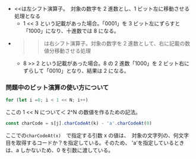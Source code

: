 - <<は左シフト演算子。　対象の数字を 2 進数とし、1 ビット左に移動させる処理となる
  - 1 << 3 という記載があった場合。「0001」を 3 ビット左にずらすと「1000」になり、十進数では 8 になる。
- > > は右シフト演算子。対象の数字を 2 進数として、右に記載の数値分移動させる処理
  - 8 >> 2 という記載があった場合。8 の 2 進数「1000」を 2 ビット右にずらして「0010」となり、結果は 2 になる。

### 問題中のビット演算の使い方について

```typescript
for (let i =0; i < 1 << N; i++)
```

ここの 1 << N について＜ 2^N の数値を作るための記法。

```ts
const charCode = s[j].charCodeAt(k) - 'a'.charCodeAt(0)
```

ここでの`charCodeAt(x)`　で指定する引数 x の値は、　対象の文字列の、何文字目を取得するコードか？を指定している。そのため、 'a'を指定しているときは、a しかないため、0 を引数に渡している。
